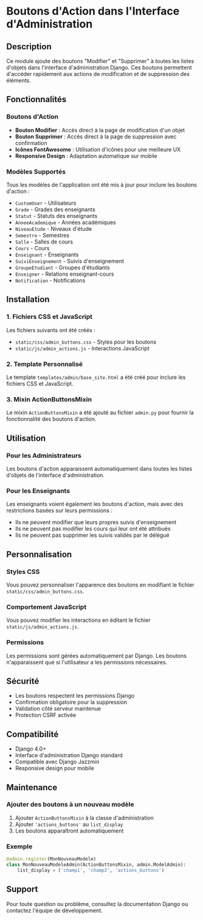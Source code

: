 # Boutons d'Action dans l'Interface d'Administration

## Description

Ce module ajoute des boutons "Modifier" et "Supprimer" à toutes les listes d'objets dans l'interface d'administration Django. Ces boutons permettent d'accéder rapidement aux actions de modification et de suppression des éléments.

## Fonctionnalités

### Boutons d'Action
- **Bouton Modifier** : Accès direct à la page de modification d'un objet
- **Bouton Supprimer** : Accès direct à la page de suppression avec confirmation
- **Icônes FontAwesome** : Utilisation d'icônes pour une meilleure UX
- **Responsive Design** : Adaptation automatique sur mobile

### Modèles Supportés
Tous les modèles de l'application ont été mis à jour pour inclure les boutons d'action :

- `CustomUser` - Utilisateurs
- `Grade` - Grades des enseignants
- `Statut` - Statuts des enseignants
- `AnneeAcademique` - Années académiques
- `NiveauEtude` - Niveaux d'étude
- `Semestre` - Semestres
- `Salle` - Salles de cours
- `Cours` - Cours
- `Enseignant` - Enseignants
- `SuiviEnseignement` - Suivis d'enseignement
- `GroupeEtudiant` - Groupes d'étudiants
- `Enseigner` - Relations enseignant-cours
- `Notification` - Notifications

## Installation

### 1. Fichiers CSS et JavaScript
Les fichiers suivants ont été créés :
- `static/css/admin_buttons.css` - Styles pour les boutons
- `static/js/admin_actions.js` - Interactions JavaScript

### 2. Template Personnalisé
Le template `templates/admin/base_site.html` a été créé pour inclure les fichiers CSS et JavaScript.

### 3. Mixin ActionButtonsMixin
Le mixin `ActionButtonsMixin` a été ajouté au fichier `admin.py` pour fournir la fonctionnalité des boutons d'action.

## Utilisation

### Pour les Administrateurs
Les boutons d'action apparaissent automatiquement dans toutes les listes d'objets de l'interface d'administration.

### Pour les Enseignants
Les enseignants voient également les boutons d'action, mais avec des restrictions basées sur leurs permissions :
- Ils ne peuvent modifier que leurs propres suivis d'enseignement
- Ils ne peuvent pas modifier les cours qui leur ont été attribués
- Ils ne peuvent pas supprimer les suivis validés par le délégué

## Personnalisation

### Styles CSS
Vous pouvez personnaliser l'apparence des boutons en modifiant le fichier `static/css/admin_buttons.css`.

### Comportement JavaScript
Vous pouvez modifier les interactions en éditant le fichier `static/js/admin_actions.js`.

### Permissions
Les permissions sont gérées automatiquement par Django. Les boutons n'apparaissent que si l'utilisateur a les permissions nécessaires.

## Sécurité

- Les boutons respectent les permissions Django
- Confirmation obligatoire pour la suppression
- Validation côté serveur maintenue
- Protection CSRF activée

## Compatibilité

- Django 4.0+
- Interface d'administration Django standard
- Compatible avec Django Jazzmin
- Responsive design pour mobile

## Maintenance

### Ajouter des boutons à un nouveau modèle
1. Ajouter `ActionButtonsMixin` à la classe d'administration
2. Ajouter `'actions_buttons'` au `list_display`
3. Les boutons apparaîtront automatiquement

### Exemple
```python
@admin.register(MonNouveauModele)
class MonNouveauModeleAdmin(ActionButtonsMixin, admin.ModelAdmin):
    list_display = ('champ1', 'champ2', 'actions_buttons')
```

## Support

Pour toute question ou problème, consultez la documentation Django ou contactez l'équipe de développement. 